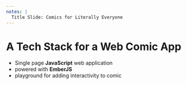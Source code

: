 ```yaml
---
notes: |
  Title Slide: Comics for Literally Everyone
---
```


<div class="clearfix">
  <div class="block block--xtra-long block--full-height fs-small covered ember">
    <h1 class="top fs-large bubble tall">A Tech Stack for a Web Comic App</h1>
    <ul class="mt-2 list list--right" style="width: 60%">
      <li class="fragment fade-up">Single page <strong>JavaScript</strong> web application</li>
      <li class="fragment fade-up">powered with <strong>EmberJS</strong></li>
      <li class="fragment fade-up">playground for adding interactivity to comic</li>
    </ul>
  </div>
</div>

<!-- .slide: data-transition="fade-in" -->
